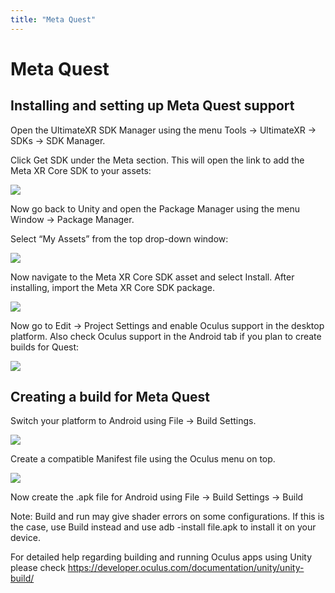 ```yaml
---
title: "Meta Quest"
---
```


# Meta Quest

## Installing and setting up Meta Quest support

Open the UltimateXR SDK Manager using the menu Tools -> UltimateXR -> SDKs -> SDK Manager. 

Click Get SDK under the Meta section. This will open the link to add the Meta XR Core SDK to your assets:

![](/docs/guides/media/supported-platforms/Meta01AssetStore.png)
 
Now go back to Unity and open the Package Manager using the menu Window -> Package Manager.

Select “My Assets” from the top drop-down window:

![](/docs/guides/media/supported-platforms/Oculus02MyAssets.png)
 
Now navigate to the Meta XR Core SDK asset and select Install. After installing, import the Meta XR Core SDK package.

![](/docs/guides/media/supported-platforms/Meta03PackageManager.png)
 
Now go to Edit -> Project Settings and enable Oculus support in the desktop platform. Also check Oculus support in the Android tab if you plan to create builds for Quest:

![](/docs/guides/media/supported-platforms/Oculus04Management1.png)
 
## Creating a build for Meta Quest

Switch your platform to Android using File -> Build Settings.

![](/docs/guides/media/supported-platforms/Oculus05Android.png)
 
Create a compatible Manifest file using the Oculus menu on top.

![](/docs/guides/media/supported-platforms/Meta06Manifest.png)

Now create the .apk file for Android using File -> Build Settings -> Build

Note: Build and run may give shader errors on some configurations. If this is the case, use Build instead and use adb -install file.apk to install it on your device.

For detailed help regarding building and running Oculus apps using Unity please check https://developer.oculus.com/documentation/unity/unity-build/

